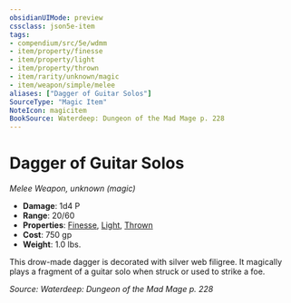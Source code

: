 ```yaml
---
obsidianUIMode: preview
cssclass: json5e-item
tags:
- compendium/src/5e/wdmm
- item/property/finesse
- item/property/light
- item/property/thrown
- item/rarity/unknown/magic
- item/weapon/simple/melee
aliases: ["Dagger of Guitar Solos"]
SourceType: "Magic Item"
NoteIcon: magicitem
BookSource: Waterdeep: Dungeon of the Mad Mage p. 228
---
```

# Dagger of Guitar Solos
*Melee Weapon, unknown (magic)*  

- **Damage**: 1d4 P
- **Range**: 20/60
- **Properties**: [Finesse](/2-Mechanics/CLI/rules/item-properties.md#Finesse), [Light](/2-Mechanics/CLI/rules/item-properties.md#Light), [Thrown](/2-Mechanics/CLI/rules/item-properties.md#Thrown)
- **Cost**: 750 gp
- **Weight**: 1.0 lbs.

This drow-made dagger is decorated with silver web filigree. It magically plays a fragment of a guitar solo when struck or used to strike a foe.

*Source: Waterdeep: Dungeon of the Mad Mage p. 228*